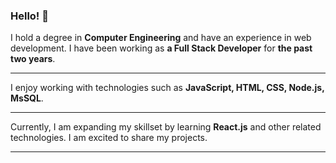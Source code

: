 ### Hello! :wave:

I hold a degree in **Computer Engineering** and have an experience in web development. I have been working as **a Full Stack Developer** for **the past two years**.
___
I enjoy working with technologies such as **JavaScript, HTML, CSS, Node.js, MsSQL**.

___
Currently, I am expanding my skillset by learning **React.js** and other related technologies. I am excited to share my projects.
___

